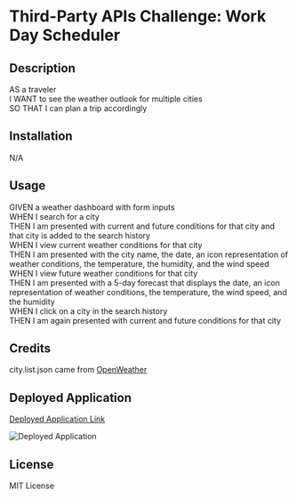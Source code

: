# Third-Party APIs Challenge: Work Day Scheduler

## Description
AS a traveler<br>
I WANT to see the weather outlook for multiple cities<br>
SO THAT I can plan a trip accordingly

## Installation
N/A

## Usage
GIVEN a weather dashboard with form inputs<br>
WHEN I search for a city<br>
THEN I am presented with current and future conditions for that city and that city is added to the search history<br>
WHEN I view current weather conditions for that city<br>
THEN I am presented with the city name, the date, an icon representation of weather conditions, the temperature, the humidity, and the wind speed<br>
WHEN I view future weather conditions for that city<br>
THEN I am presented with a 5-day forecast that displays the date, an icon representation of weather conditions, the temperature, the wind speed, and the humidity<br>
WHEN I click on a city in the search history<br>
THEN I am again presented with current and future conditions for that city

## Credits
city.list.json came from [OpenWeather](https://bulk.openweathermap.org/sample/)

## Deployed Application
[Deployed Application Link]()

![Deployed Application]()

## License
MIT License
